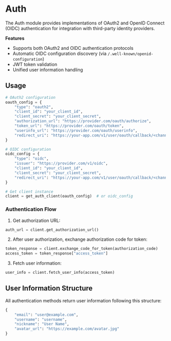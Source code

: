 # Auth

The Auth module provides implementations of OAuth2 and OpenID Connect (OIDC) authentication for integration with third-party identity providers. 

**Features**

- Supports both OAuth2 and OIDC authentication protocols
- Automatic OIDC configuration discovery (via `/.well-known/openid-configuration`)
- JWT token validation
- Unified user information handling

## Usage

```python
# OAuth2 configuration
oauth_config = {
    "type": "oauth2",
    "client_id": "your_client_id",
    "client_secret": "your_client_secret",
    "authorization_url": "https://provider.com/oauth/authorize",
    "token_url": "https://provider.com/oauth/token",
    "userinfo_url": "https://provider.com/oauth/userinfo",
    "redirect_uri": "https://your-app.com/v1/user/oauth/callback/<channel>"
}

# OIDC configuration
oidc_config = {
    "type": "oidc",
    "issuer": "https://provider.com/v1/oidc",
    "client_id": "your_client_id",
    "client_secret": "your_client_secret",
    "redirect_uri": "https://your-app.com/v1/user/oauth/callback/<channel>"
}

# Get client instance
client = get_auth_client(oauth_config)  # or oidc_config
```

### Authentication Flow

1. Get authorization URL:
```python
auth_url = client.get_authorization_url()
```

2. After user authorization, exchange authorization code for token:
```python
token_response = client.exchange_code_for_token(authorization_code)
access_token = token_response["access_token"]
```

3. Fetch user information:
```python
user_info = client.fetch_user_info(access_token)
```

## User Information Structure

All authentication methods return user information following this structure:

```python
{
    "email": "user@example.com",
    "username": "username",
    "nickname": "User Name",
    "avatar_url": "https://example.com/avatar.jpg"
}
```
